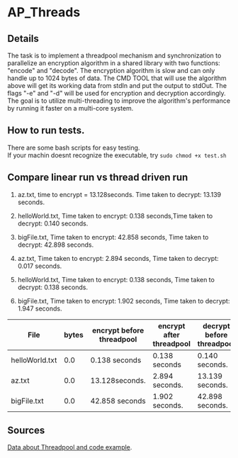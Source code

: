 # AP_Threads



## Details
The task is to implement a threadpool mechanism and synchronization to parallelize an encryption algorithm in a shared library with two functions: "encode" and "decode". The encryption algorithm is slow and can only handle up to 1024 bytes of data. The CMD TOOL that will use the algorithm above will get its working data from stdIn and put the output to stdOut. The flags "-e" and "-d" will be used for encryption and decryption accordingly. The goal is to utilize multi-threading to improve the algorithm's performance by running it faster on a multi-core system.

## How to run tests.
There are some bash scripts for easy testing.<br/>
If your machin doesnt recognize the executable, try `sudo chmod +x test.sh`<br/>


## Compare linear run vs thread driven run
1. az.txt, time to encrypt = 13.128seconds. Time taken to decrypt: 13.139 seconds.
2. helloWorld.txt, Time taken to encrypt: 0.138 seconds,Time taken to decrypt: 0.140 seconds.
3. bigFile.txt, Time taken to encrypt: 42.858 seconds, Time taken to decrypt: 42.898 seconds.

1. az.txt, Time taken to encrypt: 2.894 seconds, Time taken to decrypt: 0.017 seconds.
2. helloWorld.txt, Time taken to encrypt: 0.138 seconds, Time taken to decrypt: 0.138 seconds.
3. bigFile.txt, Time taken to encrypt: 1.902 seconds, Time taken to decrypt: 1.947 seconds.


File| bytes| encrypt before threadpool|encrypt after threadpool| decrypt before threadpool|decrypt after threadpool
---|---|---|---|---|---
helloWorld.txt| 0.0| 0.138 seconds| 0.138 seconds| 0.140 seconds. |0.138 seconds.
az.txt| 0.0| 13.128seconds.| 2.894 seconds.|13.139 seconds.|0.017 seconds.
bigFile.txt| 0.0| 42.858 seconds| 1.902 seconds.|42.898 seconds.|1.947 seconds.

## Sources
[Data about Threadpool and code example](https://nachtimwald.com/2019/04/12/thread-pool-in-c/).

